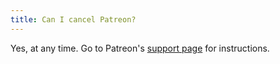 ```yaml
---
title: Can I cancel Patreon?
---
```


Yes, at any time. Go to Patreon's <a href="https://support.patreon.com/hc/en-us/articles/360005502572-Cancel-my-membership" target="_blank">support page</a> for instructions.